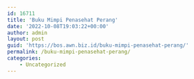 ```yaml
---
id: 16711
title: 'Buku Mimpi Penasehat Perang'
date: '2022-10-08T19:03:22+00:00'
author: admin
layout: post
guid: 'https://bos.awn.biz.id/buku-mimpi-penasehat-perang/'
permalink: /buku-mimpi-penasehat-perang/
categories:
    - Uncategorized
---
```


